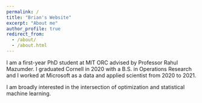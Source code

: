 ```yaml
---
permalink: /
title: "Brian's Website"
excerpt: "About me"
author_profile: true
redirect_from:
  - /about/
  - /about.html
---
```


I am a first-year PhD student at MIT ORC advised by Professor Rahul Mazumder.
I graduated Cornell in 2020 with a B.S. in Operations Research and I worked at
Microsoft as a data and applied scientist from 2020 to 2021.

I am broadly interested in the intersection of optimization and
statistical machine learning. 
